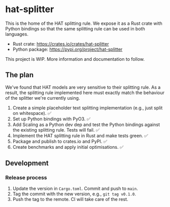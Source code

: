 # hat-splitter

This is the home of the HAT splitting rule. We expose it as a Rust crate with
Python bindings so that the same splitting rule can be used in both languages.

- Rust crate: https://crates.io/crates/hat-splitter
- Python package: https://pypi.org/project/hat-splitter

This project is WIP. More information and documentation to follow.

## The plan

We've found that HAT models are very sensitive to their splitting rule. As a
result, the splitting rule implemented here must exactly match the behaviour of
the splitter we're currently using.

1. Create a simple placeholder text splitting implementation (e.g., just split
   on whitespace). ✅
2. Set up Python bindings with PyO3. ✅
3. Add Scaling as a Python dev dep and test the Python bindings against the
   existing splitting rule. Tests will fail. ✅
4. Implement the HAT splitting rule in Rust and make tests green. ✅
5. Package and publish to crates.io and PyPI. ✅
6. Create benchmarks and apply initial optimisations. ✅

## Development

### Release process

1. Update the version in `Cargo.toml`. Commit and push to `main`.
2. Tag the commit with the new version, e.g., `git tag v0.1.0`.
3. Push the tag to the remote. CI will take care of the rest.
